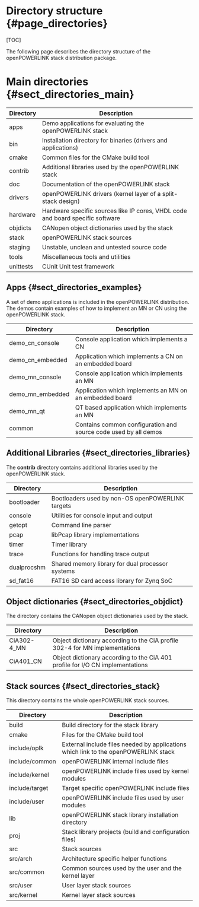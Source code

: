 Directory structure {#page_directories}
===================

[TOC]

The following page describes the directory structure of the openPOWERLINK stack distribution package.

# Main directories {#sect_directories_main}

Directory                     | Description
----------------------------- | -----------------------------------------------
apps                          | Demo applications for evaluating the openPOWERLINK stack
bin                           | Installation directory for binaries (drivers and applications)
cmake                         | Common files for the CMake build tool
contrib                       | Additional libraries used by the openPOWERLINK stack
doc                           | Documentation of the openPOWERLINK stack
drivers                       | openPOWERLINK drivers (kernel layer of a split-stack design)
hardware                      | Hardware specific sources like IP cores, VHDL code and board specific software
objdicts                      | CANopen object dictionaries used by the stack
stack                         | openPOWERLINK stack sources
staging                       | Unstable, unclean and untested source code
tools                         | Miscellaneous tools and utilities
unittests                     | CUnit Unit test framework


## Apps {#sect_directories_examples}
A set of demo applications is included in the openPOWERLINK distribution. The
demos contain examples of how to implement an MN or CN using the openPOWERLINK
stack.

Directory                     | Description
----------------------------- | -----------------------------------------------
demo_cn_console               | Console application which implements a CN
demo_cn_embedded              | Application which implements a CN on an embedded board
demo_mn_console               | Console application which implements an MN
demo_mn_embedded              | Application which implements an MN on an embedded board
demo_mn_qt                    | QT based application which implements an MN
common                        | Contains common configuration and source code used by all demos


## Additional Libraries {#sect_directories_libraries}
The __contrib__ directory contains additional libraries used by the openPOWERLINK stack.

Directory                     | Description
----------------------------- | -----------------------------------------------
bootloader                    | Bootloaders used by non-OS openPOWERLINK targets
console                       | Utilities for console input and output
getopt                        | Command line parser
pcap                          | libPcap library implementations
timer                         | Timer library
trace                         | Functions for handling trace output
dualprocshm                   | Shared memory library for dual processor systems
sd_fat16                      | FAT16 SD card access library for Zynq SoC

## Object dictionaries {#sect_directories_objdict}

The directory contains the CANopen object dictionaries used by the stack.

Directory                     | Description
----------------------------- | -----------------------------------------------
CiA302-4_MN                   | Object dictionary according to the CiA profile 302-4 for MN implementations
CiA401_CN                     | Object dictionary according to the CiA 401 profile for I/O CN implementations


## Stack sources {#sect_directories_stack}

This directory contains the whole openPOWERLINK stack sources.

Directory                     | Description
----------------------------- | -----------------------------------------------
build                         | Build directory for the stack library
cmake                         | Files for the CMake build tool
include/oplk                  | External include files needed by applications which link to the openPOWERLINK stack
include/common                | openPOWERLINK internal include files
include/kernel                | openPOWERLINK include files used by kernel modules
include/target                | Target specific openPOWERLINK include files
include/user                  | openPOWERLINK include files used by user modules
lib                           | openPOWERLINK stack library installation directory
proj                          | Stack library projects (build and configuration files)
src                           | Stack sources
src/arch                      | Architecture specific helper functions
src/common                    | Common sources used by the user and the kernel layer
src/user                      | User layer stack sources
src/kernel                    | Kernel layer stack sources
